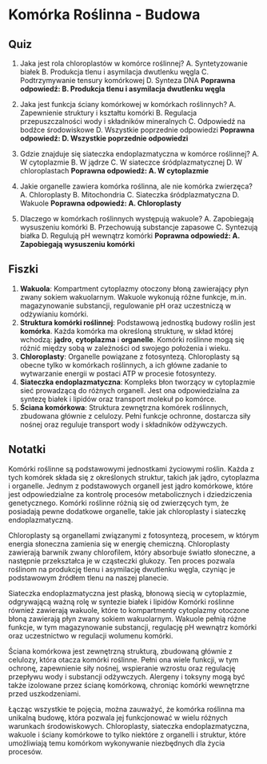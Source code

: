  # Komórka Roślinna - Budowa

## Quiz

1. Jaka jest rola chloroplastów w komórce roślinnej?
   A. Syntetyzowanie białek
   B. Produkcja tlenu i asymilacja dwutlenku węgla
   C. Podtrzymywanie tensury komórkowej
   D. Synteza DNA
   **Poprawna odpowiedź: B. Produkcja tlenu i asymilacja dwutlenku węgla**

2. Jaka jest funkcja ściany komórkowej w komórkach roślinnych?
   A. Zapewnienie struktury i kształtu komórki
   B. Regulacja przepuszczalności wody i składników mineralnych
   C. Odpowiedź na bodźce środowiskowe
   D. Wszystkie poprzednie odpowiedzi
   **Poprawna odpowiedź: D. Wszystkie poprzednie odpowiedzi**

3. Gdzie znajduje się siateczka endoplazmatyczna w komórce roślinnej?
   A. W cytoplazmie
   B. W jądrze
   C. W siateczce śródplazmatycznej
   D. W chloroplastach
   **Poprawna odpowiedź: A. W cytoplazmie**

4. Jakie organelle zawiera komórka roślinna, ale nie komórka zwierzęca?
   A. Chloroplasty
   B. Mitochondria
   C. Siateczka śródplazmatyczna
   D. Wakuole
   **Poprawna odpowiedź: A. Chloroplasty**

5. Dlaczego w komórkach roślinnych występują wakuole?
   A. Zapobiegają wysuszeniu komórki
   B. Przechowują substancje zapasowe
   C. Syntezują białka
   D. Regulują pH wewnątrz komórki
   **Poprawna odpowiedź: A. Zapobiegają wysuszeniu komórki**

## Fiszki

1. **Wakuola**: Kompartment cytoplazmy otoczony błoną zawierający płyn zwany sokiem wakuolarnym. Wakuole wykonują różne funkcje, m.in. magazynowanie substancji, regulowanie pH oraz uczestniczą w odżywianiu komórki.
2. **Struktura komórki roślinnej**: Podstawową jednostką budowy roślin jest **komórka**. Każda komórka ma określoną strukturę, w skład której wchodzą: **jądro**, **cytoplazma** i **organelle**. Komórki roślinne mogą się różnić między sobą w zależności od swojego położenia i wieku.
3. **Chloroplasty**: Organelle powiązane z fotosyntezą. Chloroplasty są obecne tylko w komórkach roślinnych, a ich główne zadanie to wytwarzanie energii w postaci ATP w procesie fotosyntezy.
4. **Siateczka endoplazmatyczna**: Kompleks błon tworzący w cytoplazmie sieć prowadzącą do różnych organell. Jest ona odpowiedzialna za syntezę białek i lipidów oraz transport molekuł po komórce.
5. **Ściana komórkowa**: Struktura zewnętrzna komórek roślinnych, zbudowana głównie z celulozy. Pełni funkcje ochronne, dostarcza siły nośnej oraz reguluje transport wody i składników odżywczych.

## Notatki

Komórki roślinne są podstawowymi jednostkami życiowymi roślin. Każda z tych komórek składa się z określonych struktur, takich jak jądro, cytoplazma i organelle. Jednym z podstawowych organell jest jądro komórkowe, które jest odpowiedzialne za kontrolę procesów metabolicznych i dziedziczenia genetycznego. Komórki roślinne różnią się od zwierzęcych tym, że posiadają pewne dodatkowe organelle, takie jak chloroplasty i siateczkę endoplazmatyczną.

Chloroplasty są organellami związanymi z fotosyntezą, procesem, w którym energia słoneczna zamienia się w energię chemiczną. Chloroplasty zawierają barwnik zwany chlorofilem, który absorbuje światło słoneczne, a następnie przekształca je w cząsteczki glukozy. Ten proces pozwala roślinom na produkcję tlenu i asymilację dwutlenku węgla, czyniąc je podstawowym źródłem tlenu na naszej planecie.

Siateczka endoplazmatyczna jest płaską, błonową siecią w cytoplazmie, odgrywającą ważną rolę w syntezie białek i lipidów Komórki roślinne również zawierają wakuole, które to kompartmenty cytoplazmy otoczone błoną zawierają płyn zwany sokiem wakuolarnym. Wakuole pełnią różne funkcje, w tym magazynowanie substancji, regulację pH wewnątrz komórki oraz uczestnictwo w regulacji wolumenu komórki.

Ściana komórkowa jest zewnętrzną strukturą, zbudowaną głównie z celulozy, która otacza komórki roślinne. Pełni ona wiele funkcji, w tym ochronę, zapewnienie siły nośnej, wspieranie wzrostu oraz regulację przepływu wody i substancji odżywczych. Alergeny i toksyny mogą być także izolowane przez ścianę komórkową, chroniąc komórki wewnętrzne przed uszkodzeniami.

Łącząc wszystkie te pojęcia, można zauważyć, że komórka roślinna ma unikalną budowę, która pozwala jej funkcjonować w wielu różnych warunkach środowiskowych. Chloroplasty, siateczka endoplazmatyczna, wakuole i ściany komórkowe to tylko niektóre z organelli i struktur, które umożliwiają temu komórkom wykonywanie niezbędnych dla życia procesów.